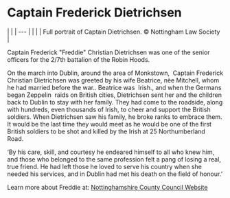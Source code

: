 # Captain Frederick Dietrichsen

  |  | | --- | |  | | Full portrait of Captain Dietrichsen. © Nottingham Law
Society  |

Captain Frederick "Freddie" Christian Dietrichsen was one of the senior officers
for the 2/7th battalion of the Robin Hoods. 

On the march into Dublin, around the area of Monkstown,  Captain Frederick
Christian Dietrichsen was greeted by his wife Beatrice, nèe Mitchell, whom he
had married before the war.. Beatrice was  Irish., and when the Germans began
Zeppelin  raids on British cities, Dietrichsen sent her and the children back to
Dublin to stay with her family. They had come to the roadside, along with
hundreds, even thousands of Irish, to cheer and support the British soldiers.
When Dietrichsen saw his family, he broke ranks to embrace them. It would be the
last time they would meet as he would be one of the first British soldiers to be
shot and killed by the Irish at 25 Northumberland Road. 

‘By his care, skill, and courtesy he endeared himself to all who knew him, and
those who belonged to the same profession felt a pang of losing a real, true
friend. He had left those he loved to serve his country when she needed his
services, and in Dublin had met his death on the field of honour.’

Learn more about Freddie at: [Nottinghamshire County Council
Website](https://secure.nottinghamshire.gov.uk/RollOfHonour/People/Details/23682)

